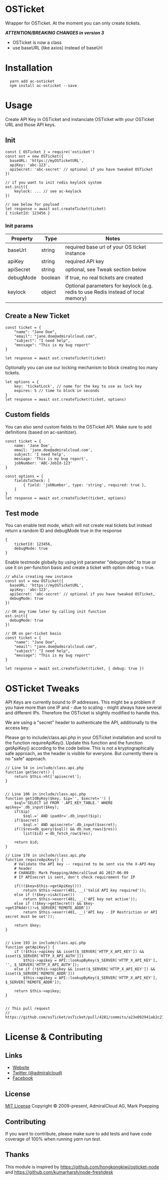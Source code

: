 # OSTicket

Wrapper for OSTicket. At the moment you can only create tickets.

***ATTENTION/BREAKING CHANGES in version 3***
+ OSTicket is now a class
+ use baseURL (like axios) instead of baseUrl

# Installation
```
  yarn add ac-osticket
  npm install ac-osticket --save
```

# Usage
Create API Key in OSTicket and instanciate OSTicket with your OSTicket URL and those API keys.

## Init
```
const { OSTicket } = require('osticket')
const ost = new OSTicket({
  baseURL: 'https://myOSTicketURL',
  apiKey: 'abc-123', 
  apiSecret: 'abc-secret' // optional if you have tweaked OSTicket
})

// if you want to init redis keylock system
ost.init({
    keylock: ... // see ac-keylock
})

// see below for payload
let response = await ost.createTicket(ticket)
{ ticketId: 123456 }
```

### Init params
| Property | Type | Notes |
| --- | --- | --- |
| baseUrl | string | required base url of your OS ticket instance |
| apiKey | string | required API key |
| apiSecret | string | optional, see Tweak section below
| debugMode | boolean | If true, no real tickets are created
| keylock | object | Optional parameters for keylock (e.g. redis to use Redis instead of local memory) 


## Create a New Ticket
```
const ticket = {
    "name": "Jane Doe",
    "email": "jane.doe@admiralcloud.com",
    "subject": "I need help",
    "message": "This is my bug report"
}

let response = await ost.createTicket(ticket)
```

Optionally you can use our locking mechanism to block creating too many tickets.

```
let options = {
    key: 'ticketLock', // name for the key to use as lock key
    expires: 5 // time to block in seconds
}
let response = await ost.createTicket(ticket, options)
```

## Custom fields
You can also send custom fields to the OSTicket API. Make sure to add definitions (based on ac-sanitizer).

```
const ticket = {
    name: 'Jane Doe',
    email: 'jane.doe@admiralcloud.com',
    subject: 'I need help',
    message: 'This is my bug report',
    jobNumber: 'ABC-JobId-123'
}

const options = {
    fieldsToCheck: [
        { field: 'jobNumber', type: 'string', required: true },
    ]
}
let response = await ost.createTicket(ticket, options)

```


## Test mode
You can enable test mode, which will not create real tickets but instead return a random ID and debugMode true in the response

```
{
    ticketId: 123456,
    debugMode: true
}
```

Enable testmode globally by using init parameter "debugmode" to true or use it on per-function basis and create a ticket with option debug = true.

```
// while creating new instance
const ost = new OSTicket({
  baseURL: 'https://myOSTicketURL',
  apiKey: 'abc-123', 
  apiSecret: 'abc-secret' // optional if you have tweaked OSTicket,
  debugMode: true
})

// OR any time later by calling init function
ost.init({
  debugMode: true
})

// OR on per-ticket basis
const ticket = {
    "name": "Jane Doe",
    "email": "jane.doe@admiralcloud.com",
    "subject": "I need help",
    "message": "This is my bug report"
}

let response = await ost.createTicket(ticket, { debug: true })
```

# OSTicket Tweaks
API Keys are currently bound to IP addresses. This might be a problem if you have more than one IP and - due to scaling - might always have several and different IPs. Therefore the OSTicket is slightly modified to handle this.

We are using a "secret" header to authenticate the API, additionally to the access key. 

Please go to  include/class.api.php in your OSTicket installation and scroll to the function requireApiKey(). Update this function and the function getApiKey() according to the code below. This is not a kryptographically safe approach, as the header is visible for everyone. But currently there is no "safe" approach. 

```
// Line 54 in include/class.api.php
function getSecret() {
    return $this->ht['apisecret'];
}
 

// Line 106 in include/class.api.php
function getIdByKey($key, $ip='', $secret='') {
    $sql='SELECT id FROM '.API_KEY_TABLE.' WHERE apikey='.db_input($key);
    if($ip)
        $sql.=' AND ipaddr='.db_input($ip);
    if($secret)
        $sql.=' AND apisecret='.db_input($secret);
    if(($res=db_query($sql)) && db_num_rows($res))
        list($id) = db_fetch_row($res);

    return $id;
}

// Line 178 in include/class.api.php
function requireApiKey() {
    # Validate the API key -- required to be sent via the X-API-Key
    # header
    # CHANGED: Mark Poepping/AdmiralCloud AG 2017-06-09
    # If APIsecret is sent, don't check requirement for IP

    if(!($key=$this->getApiKey()))
        return $this->exerr(401, __('Valid API key required'));
    else if (!$key->isActive())
        return $this->exerr(401, __('API key not active'));         
    else if (!$key->getSecret() && $key->getIPAddr()!=$_SERVER['REMOTE_ADDR'])
        return $this->exerr(401, __('API key - IP Restriction or API secret must be set'));

    return $key;
}
 
 
// Line 193 in include/class.api.php
function getApiKey() {
    if (!$this->apikey && isset($_SERVER['HTTP_X_API_KEY']) && isset($_SERVER['HTTP_X_API_AUTH']))
        $this->apikey = API::lookupByKey($_SERVER['HTTP_X_API_KEY'], '', $_SERVER['HTTP_X_API_AUTH']);
    else if (!$this->apikey && isset($_SERVER['HTTP_X_API_KEY']) && isset($_SERVER['REMOTE_ADDR']))
        $this->apikey = API::lookupByKey($_SERVER['HTTP_X_API_KEY'], $_SERVER['REMOTE_ADDR']);
         
    return $this->apikey;
}
 
 
// This pull request
// https://github.com/osTicket/osTicket/pull/4281/commits/a23e092941ab2c27bf0de4a1cfbbcd6976a5d423
```


# License & Contributing

## Links
- [Website](https://www.admiralcloud.com/)
- [Twitter (@admiralcloud)](https://twitter.com/admiralcloud)
- [Facebook](https://www.facebook.com/MediaAssetManagement/)

## License
[MIT License](https://opensource.org/licenses/MIT) Copyright © 2009-present, AdmiralCloud AG, Mark Poepping

## Contributing
If you want to contribute, please make sure to add tests and have code coverage of 100% when running *yarn run test*.

## Thanks
This module is inspired by https://github.com/hongkongkiwi/osticket-node and https://github.com/kumarharsh/node-freshdesk


